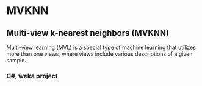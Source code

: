 # MVKNN
## Multi-view k-nearest neighbors (MVKNN)

Multi-view learning (MVL) is a special type of machine learning that utilizes more than one views, where views include various descriptions of a given sample.


### C#, weka project
